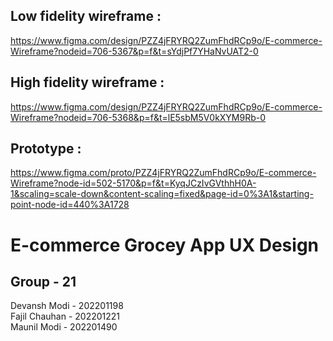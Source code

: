 ## Low fidelity wireframe :  
[https://www.figma.com/design/PZZ4jFRYRQ2ZumFhdRCp9o/E-commerce-Wireframe?nodeid=706-5367&p=f&t=sYdjPf7YHaNvUAT2-0  
](https://www.figma.com/design/5c7q6Xkf9vFpnhv03duvkB/Low_Fidelity_Wireframe_E-commerce_grocery?node-id=0-1&p=f&t=Isy9tIaouvHP7ifq-0)
## High fidelity wireframe :  
[https://www.figma.com/design/PZZ4jFRYRQ2ZumFhdRCp9o/E-commerce-Wireframe?nodeid=706-5368&p=f&t=lE5sbM5V0kXYM9Rb-0  
](https://www.figma.com/design/5LyFsn52fBGA8rv0lQWxpI/High_Fidelity_Wireframe_E-commerce_Grocery?node-id=0-1&p=f&t=ZvofRzMy21d30mD1-0)
## Prototype :  
https://www.figma.com/proto/PZZ4jFRYRQ2ZumFhdRCp9o/E-commerce-Wireframe?node-id=502-5170&p=f&t=KyqJCzIvGVthhH0A-1&scaling=scale-down&content-scaling=fixed&page-id=0%3A1&starting-point-node-id=440%3A1728  
# E-commerce Grocey App UX Design  
## Group - 21  
Devansh Modi - 202201198  
Fajil Chauhan - 202201221  
Maunil Modi - 202201490  


